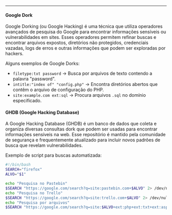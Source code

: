 
---
#### Google Dork

Google Dorking (ou Google Hacking) é uma técnica que utiliza operadores avançados de pesquisa do Google para encontrar informações sensíveis ou vulnerabilidades em sites. Esses operadores permitem refinar buscas e encontrar arquivos expostos, diretórios não protegidos, credenciais vazadas, logs de erros e outras informações que podem ser exploradas por hackers.

Alguns exemplos de Google Dorks:

- `filetype:txt password` → Busca por arquivos de texto contendo a palavra "password".
- `intitle:"index of" "config.php"` → Encontra diretórios abertos que contêm o arquivo de configuração do PHP.
- `site:example.com ext:sql` → Procura arquivos `.sql` no domínio especificado.

#### GHDB (Google Hacking Database)

A Google Hacking Database (GHDB) é um banco de dados que coleta e organiza diversas consultas dork que podem ser usadas para encontrar informações sensíveis na web. Esse repositório é mantido pela comunidade de segurança e frequentemente atualizado para incluir novos padrões de busca que revelam vulnerabilidades.

Exemplo de script para buscas automatizada:

```bash
#!/bin/bash
SEARCH="firefox"
ALVO="$1"

echo "Pesquisa no Pastebin"
$SEARCH "https://google.com/search?q=site:pastebin.com+$ALVO" 2> /dev/null
echo "Pesquisa no Trello"
$SEARCH "https://google.com/search?q=site:trello.com+$ALVO" 2> /dev/null
echo "Pesquisa por arquivos"
$SEARCH "https://google.com/search?q=site:$ALVO+ext:php+ext:txt+ext:asp"
```

